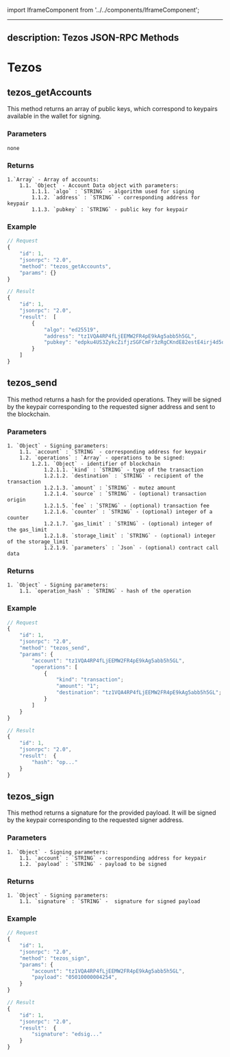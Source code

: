 import IframeComponent from '../../components/IframeComponent';

---
description: Tezos JSON-RPC Methods
---

# Tezos

## tezos_getAccounts

This method returns an array of public keys, which correspond to keypairs available in the wallet for signing.

### Parameters

    none

### Returns

    1.`Array` - Array of accounts:
    	1.1. `Object` - Account Data object with parameters:
    		1.1.1. `algo` : `STRING` - algorithm used for signing
    		1.1.2. `address` : `STRING` - corresponding address for keypair
    		1.1.3. `pubkey` : `STRING` - public key for keypair

### Example

```javascript
// Request
{
    "id": 1,
    "jsonrpc": "2.0",
    "method": "tezos_getAccounts",
    "params": {}
}

// Result
{
    "id": 1,
    "jsonrpc": "2.0",
    "result":  [
        {
            "algo": "ed25519",
            "address": "tz1VQA4RP4fLjEEMW2FR4pE9kAg5abb5h5GL",
            "pubkey": "edpku4US3ZykcZifjzSGFCmFr3zRgCKndE82estE4irj4d5oqDNDvf"
        }
    ]
}
```

## tezos_send

This method returns a hash for the provided operations. They will be signed by the keypair corresponding to the requested signer address and sent to the blockchain.

### Parameters

    1. `Object` - Signing parameters:
    	1.1. `account` : `STRING` - corresponding address for keypair
    	1.2. `operations` : `Array` - operations to be signed:
    		1.2.1. `Object` - identifier of blockchain
                1.2.1.1. `kind` : `STRING` - type of the transaction
                1.2.1.2. `destination` : `STRING` - recipient of the transaction
                1.2.1.3. `amount` : `STRING` - mutez amount
                1.2.1.4. `source` : `STRING` - (optional) transaction origin
                1.2.1.5. `fee` : `STRING` - (optional) transaction fee
                1.2.1.6. `counter` : `STRING` - (optional) integer of a counter
                1.2.1.7. `gas_limit` : `STRING` - (optional) integer of the gas_limit
                1.2.1.8. `storage_limit` : `STRING` - (optional) integer of the storage_limit
                1.2.1.9. `parameters` : `Json` - (optional) contract call data
                

### Returns

    1. `Object` - Signing parameters:
    	1.1. `operation_hash` : `STRING` - hash of the operation

### Example

```javascript
// Request
{
    "id": 1,
    "jsonrpc": "2.0",
    "method": "tezos_send",
    "params": {
        "account": "tz1VQA4RP4fLjEEMW2FR4pE9kAg5abb5h5GL",
        "operations": [
            {
                "kind": "transaction";
                "amount": "1";
                "destination": "tz1VQA4RP4fLjEEMW2FR4pE9kAg5abb5h5GL";
            }
        ]
    }
}

// Result
{
    "id": 1,
    "jsonrpc": "2.0",
    "result":  {
        "hash": "op..."
    }
}
```

## tezos_sign

This method returns a signature for the provided payload. It will be signed by the keypair corresponding to the requested signer address.

### Parameters

    1. `Object` - Signing parameters:
    	1.1. `account` : `STRING` - corresponding address for keypair
    	1.2. `payload` : `STRING` - payload to be signed

### Returns

    1. `Object` - Signing parameters:
    	1.1. `signature` : `STRING` -  signature for signed payload

### Example

```javascript
// Request
{
    "id": 1,
    "jsonrpc": "2.0",
    "method": "tezos_sign",
    "params": {
        "account": "tz1VQA4RP4fLjEEMW2FR4pE9kAg5abb5h5GL",
        "payload": "05010000004254",
    }
}

// Result
{
    "id": 1,
    "jsonrpc": "2.0",
    "result":  {
        "signature": "edsig..."
    }
}
```

<IframeComponent />
